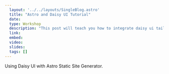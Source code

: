```yaml
---
  layout: '../../layouts/SingleBlog.astro'
  title: "Astro and Daisy UI Tutorial"
  date: 
  type: Workshop
  description: "This post will teach you how to integrate daisy ui tailwind component library with astro static site generator kljsfdg kdfjbkfjfg."
  link: 
  embed: 
  video: 
  slides: 
  tags: []
---
```


  Using Daisy UI with Astro Static Site Generator.